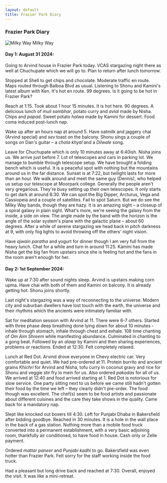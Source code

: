 ```yaml
---
layout: default
title: Frazier Park Diary
---
```


### Frazier Park Diary

![Milky Way](../../../img/milky-way.jpg)
<span class="credit">Milky Way</span>

#### Day 1: August 31 2024:

Going to Arvind house in Frazier Park today. VCAS stargazing night there as well at Chuchupate which we will go to. Plan to return after lunch tomorrow. 

Stopped at Shell to get chips and chocolate. Moderate traffic en route. Maps routed through Balboa Blvd as usual. Listening to Shonu and Kamini's latest album with Ken. It's hot en route. 99 degrees. Is it going to be hot in Frazier Park?

Reach at 1:15. Took about 1 hour 15 minutes. It is hot here. 90 degrees. A delicious lunch of *muli sambhar*, potato curry and *avial* made by Nisha. Chips and *papad*. Sweet potato *halwa* made by Kamini for dessert. Food coma induced post-lunch nap. 

Wake up after an hours nap at around 5. Have oatmilk and jaggery chai (Arvind special) and *sev* toast on the balcony. Shonu sings a couple of songs on Dan's guitar – a *chota khyal* and a *Dilwale* song. 

Leave for Chuchupate which is only 10 minutes away at 6:40ish. Nisha joins us. We arrive just before 7. Lot of telescopes and cars in parking lot. We manage to bumble through telescope setup. We have brought a folding bench which is useful. It is a peaceful spot with nothing but the mountains around us in the far distance. Sunset is at 7:22, but twilight lasts for more than an hour. We walk around and meet the same guy (Dennis), who helped us setup our telescope at Moorpark college. Generally the people aren't very gregarious. They're busy setting up their own telescopes. It only starts to get dark at around 8:30. We can spot the Big Dipper, Arcturus, Vega and  Cassiopeia and a couple of satellites. Fail to spot Saturn. But we do see the Milky Way bands, though they are hazy. It is an amazing sight – a closeup of a spiral galaxy in plain sight. What's more, we're seeing the galaxy from the inside, a side on view. The angle made by the band with the horizon is the angle of the solar system's plane with the galactic plane – about 60 degrees. After a while of serene stargazing we head back in pitch darkness at 9, with only fog lights to avoid throwing off the others' night vision. 

Have *ajwain paratha* and yogurt for dinner though I am very full from the heavy lunch. Chat for a while and turn in around 11:25. Kamini has made Nisha get the big fan from upstairs since she is feeling hot and the fans in the room aren't enough for her. 


#### Day 2: 1st September 2024:

Wake up at 7:30 after sound nights sleep. Arvind is upstairs making corn upma. Have chai with both of them and Kamini on balcony. It is already getting hot. Shonu joins shortly. 

Last night's stargazing was a way of reconnecting to the universe. Modern city and suburban dwellers have lost touch with the earth, the universe and their rhythms which the ancients were intimately familiar with. 

Sat for meditation session with Arvind at 11. There were 6-7 others. Started with three phase deep breathing done lying down for about 10 minutes - inhale through stomach, inhale through chest and exhale. 108 time chanting of *Om Aim Shreem* while manifesting abundance. Culminated in chanting to a gong beat. Followed by an *alaap* by Kamini and then sharing experiences, problems or reactions. Ended at 12:30. Felt completely relaxed. 

Lunch at Red Dot. Arvind drove everyone in Chevy electric car. Very comfortable and quiet. We had pre-ordered at 11. Protein burrito and ancient grains *Khichri* for Arvind and Nisha, tofu curry in coconut gravy and rice for Shonu and veggie stir fry lo mein for us. Also ordered *pakodas* for all of us. We arrived at 12:40 and food arrived starting at 1. Red Dot is notorious for slow service. One party sitting next to us before we came still hadn't gotten their food by the time we left – they clearly didn't pre-order. The food though was excellent. The chef(s) seem to be food artists and passionate about different cuisines and the care they take shows in the quality. Came back for a mandatory nap. 

Slept like knocked out boxers till 4:30. Left for Punjabi Dhaba in Bakersfield after bidding goodbye. Reached in 30 minutes. It is a hole in the wall place in the back of a gas station. Nothing more than a mobile food truck converted into a permanent establishment, with a very basic adjoining room, thankfully air conditioned, to have food in house. Cash only or Zelle payment.

Ordered *mattar paneer* and *Punjabi kadhi* to go. Bakersfield was even hotter than Frazier Park. Felt sorry for the staff working inside the food truck. 

Had a pleasant but long drive back and reached at 7:30. Overall, enjoyed the visit. It was like a mini-retreat. 
